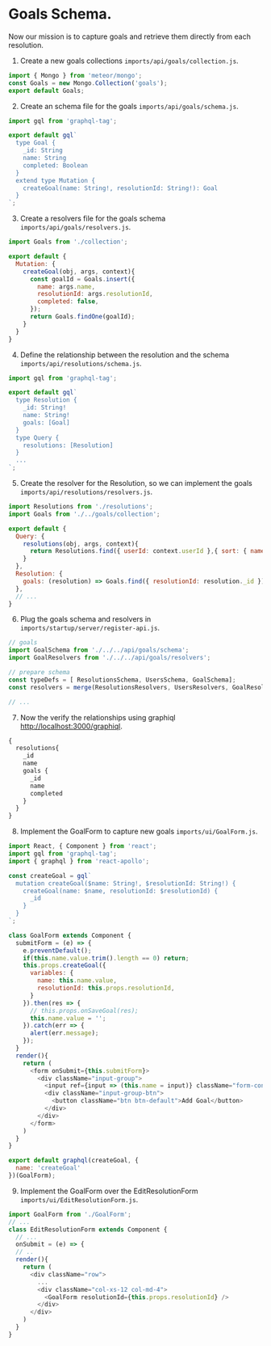 # Goals Schema.

Now our mission is to capture goals and retrieve them directly from each resolution.

1. Create a new goals collections `imports/api/goals/collection.js`.

  ```js
  import { Mongo } from 'meteor/mongo';
  const Goals = new Mongo.Collection('goals');
  export default Goals;
  ```

2. Create an schema file for the goals `imports/api/goals/schema.js`.

  ```js
  import gql from 'graphql-tag';

  export default gql`
    type Goal {
      _id: String
      name: String
      completed: Boolean
    }
    extend type Mutation {
      createGoal(name: String!, resolutionId: String!): Goal
    }
  `;
  ```

3. Create a resolvers file for the goals schema `imports/api/goals/resolvers.js`.

  ```js
  import Goals from './collection';

  export default {
    Mutation: {
      createGoal(obj, args, context){
        const goalId = Goals.insert({ 
          name: args.name, 
          resolutionId: args.resolutionId,
          completed: false,
        });
        return Goals.findOne(goalId);
      }
    }
  }
  ```

4. Define the relationship between the resolution and the schema `imports/api/resolutions/schema.js`.

  ```js
  import gql from 'graphql-tag';

  export default gql`
    type Resolution {
      _id: String!
      name: String!
      goals: [Goal]
    }
    type Query {
      resolutions: [Resolution]
    }
    ...
  `;
  ```

5. Create the resolver for the Resolution, so we can implement the goals `imports/api/resolutions/resolvers.js`.

  ```js
  import Resolutions from './resolutions';
  import Goals from './../goals/collection';

  export default {
    Query: {
      resolutions(obj, args, context){
        return Resolutions.find({ userId: context.userId },{ sort: { name: 1 }}).fetch();
      }
    },
    Resolution: {
      goals: (resolution) => Goals.find({ resolutionId: resolution._id }).fetch(),
    },
    // ...
  }
  ```

6. Plug the goals schema and resolvers in `imports/startup/server/register-api.js`.

  ```js
  // goals
  import GoalSchema from './../../api/goals/schema';
  import GoalResolvers from './../../api/goals/resolvers';

  // prepare schema
  const typeDefs = [ ResolutionsSchema, UsersSchema, GoalSchema];
  const resolvers = merge(ResolutionsResolvers, UsersResolvers, GoalResolvers);

  // ...
  ```

7. Now the verify the relationships using graphiql [http://localhost:3000/graphiql](http://localhost:3000/graphiql).

  ```js
  {
    resolutions{
      _id
      name
      goals {
        _id
        name
        completed
      }
    }
  }
  ```

8. Implement the GoalForm to capture new goals `imports/ui/GoalForm.js`.

  ```js
  import React, { Component } from 'react';
  import gql from 'graphql-tag';
  import { graphql } from 'react-apollo';

  const createGoal = gql`
    mutation createGoal($name: String!, $resolutionId: String!) {
      createGoal(name: $name, resolutionId: $resolutionId) {
        _id 
      }
    }
  `;

  class GoalForm extends Component {
    submitForm = (e) => {
      e.preventDefault();
      if(this.name.value.trim().length == 0) return;
      this.props.createGoal({
        variables: {
          name: this.name.value,
          resolutionId: this.props.resolutionId,
        }
      }).then(res => {
        // this.props.onSaveGoal(res);
        this.name.value = '';
      }).catch(err => {
        alert(err.message);
      });
    }
    render(){
      return (
        <form onSubmit={this.submitForm}>
          <div className="input-group">
            <input ref={input => (this.name = input)} className="form-control" />
            <div className="input-group-btn">
              <button className="btn btn-default">Add Goal</button>
            </div>
          </div>
        </form>
      )
    }
  }

  export default graphql(createGoal, { 
    name: 'createGoal' 
  })(GoalForm);
  ```

9. Implement the GoalForm over the EditResolutionForm `imports/ui/EditResolutionForm.js`.

  ```js
  import GoalForm from './GoalForm';
  // ...
  class EditResolutionForm extends Component {
    // ...
    onSubmit = (e) => {
    // ..
    render(){
      return (
        <div className="row">
          ...
          <div className="col-xs-12 col-md-4">
            <GoalForm resolutionId={this.props.resolutionId} />
          </div>
        </div>
      )
    }
  }
  ```